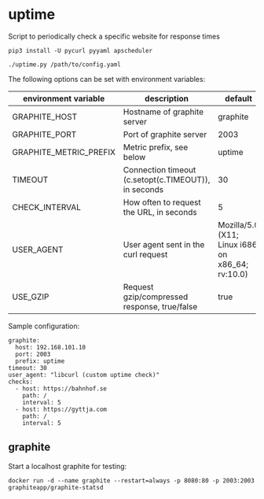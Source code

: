 # uptime

Script to periodically check a specific website for response times

```
pip3 install -U pycurl pyyaml apscheduler
```


```
./uptime.py /path/to/config.yaml
```

The following options can be set with environment variables:

| environment variable | description | default |
|----------|-------------|---------|
| GRAPHITE_HOST | Hostname of graphite server | graphite |
| GRAPHITE_PORT | Port of graphite server| 2003 |
| GRAPHITE_METRIC_PREFIX | Metric prefix, see below | uptime |
| TIMEOUT | Connection timeout (c.setopt(c.TIMEOUT)), in seconds | 30 |
| CHECK_INTERVAL | How often to request the URL, in seconds | 5 |
| USER_AGENT | User agent sent in the curl request | Mozilla/5.0 (X11; Linux i686 on x86_64; rv:10.0) |
| USE_GZIP | Request gzip/compressed response, true/false | true |

Sample configuration:

```
graphite:
  host: 192.168.101.10
  port: 2003
  prefix: uptime
timeout: 30
user_agent: "libcurl (custom uptime check)"
checks:
  - host: https://bahnhof.se
    path: /
    interval: 5
  - host: https://gyttja.com
    path: /
    interval: 5
```

## graphite

Start a localhost graphite for testing:

```
docker run -d --name graphite --restart=always -p 8080:80 -p 2003:2003 graphiteapp/graphite-statsd
```
